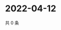 # 2022-04-12

共 0 条

<!-- BEGIN WEIBO -->
<!-- 最后更新时间 Tue Apr 12 2022 21:27:18 GMT+0800 (China Standard Time) -->

<!-- END WEIBO -->

